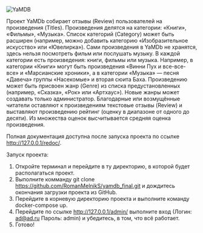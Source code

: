 ![YaMDB](https://github.com/RomanMelnikS/yamdb_final/actions/workflows/yamdb_workflow.yaml/badge.svg)

Проект YaMDb собирает отзывы (Review) пользователей на произведения (Titles). Произведения делятся на категории: «Книги», «Фильмы», «Музыка». Список категорий (Category) может быть расширен (например, можно добавить категорию «Изобразительное искусство» или «Ювелирка»).
Сами произведения в YaMDb не хранятся, здесь нельзя посмотреть фильм или послушать музыку.
В каждой категории есть произведения: книги, фильмы или музыка. Например, в категории «Книги» могут быть произведения «Винни Пух и все-все-все» и «Марсианские хроники», а в категории «Музыка» — песня «Давеча» группы «Насекомые» и вторая сюита Баха. Произведению может быть присвоен жанр (Genre) из списка предустановленных (например, «Сказка», «Рок» или «Артхаус»). Новые жанры может создавать только администратор.
Благодарные или возмущённые читатели оставляют к произведениям текстовые отзывы (Review) и выставляют произведению рейтинг (оценку в диапазоне от одного до десяти). Из множества оценок высчитывается средняя оценка произведения.

Полная документация доступна после запуска проекта по ссылке http://127.0.0.1/redoc/.

Запуск проекта:
1. Откройте терминал и перейдите в ту директорию, в которой будет располагаться проект.
2. Выполните комманду git clone https://github.com/RomanMelnikS/yamdb_final.git и дождитесь окончания загрузки проекта из GitHub.
3. Перейдите в корневую директорию проекта и выполните команду docker-compose up.
4. Перейдите по ссылке http://127.0.0.1/admin/ выполните вход (Логин: ad@ad.ru Пароль: admin) и убедитесь, в том, что всё работает.
5. Готово!
